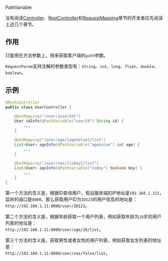 PathVariable

没有阅读[Controller](Controller.md)、[RestController](RestContoller.md)和[RequestMapping](RequestMapping.md)章节的开发者应先阅读上述几个章节。

## 作用
只能用在方法参数上，用来获取客户端的`path`参数。

`RequestParam`支持注解的参数类型有：`String`、`int`、`long`、`float`、`double`、`boolean`。

## 示例
```java
@RestController
public class UserController {

    @GetMapping("/user/{userId}")
    User idInfo(@PathVariable("userId") String id) {
        ...
    }

    @GetMapping("/user/age/{ageValue}/list")
    List<User> ageInfo(@PathVariable("ageValue") int age) {
        ...
    }

    @GetMapping("/user/sex/{isBoy}/list")
    List<User> ageInfo(@PathVariable("isBoy") boolean boy) {
        ...
    }
}
```

第一个方法的含义是，根据ID查询用户，假设服务端的IP地址是`192.168.1.111`，监听的端口是`8080`，那么获取用户ID为`ID123`的用户信息的地址是：  
`http://192.168.1.11:8080/user/ID123`。

第二个方法的含义是，根据年龄获取一个用户列表，例如获取年龄为`18`岁的用户列表的地址是：  
`http://192.168.1.11:8080/user/age/18/list`。

第三个方法的含义是，获取男性或者女性的用户列表，例如获取女生列表的地址是：  
`http://192.168.1.11:8080/user/sex/false/list`。